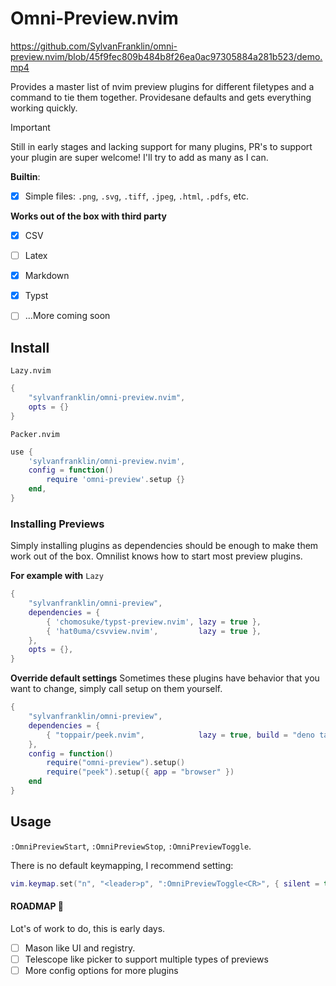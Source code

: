 # Omni-Preview.nvim

https://github.com/SylvanFranklin/omni-preview.nvim/blob/45f9fec809b484b8f26ea0ac97305884a281b523/demo.mp4

Provides a master list of nvim preview plugins for different filetypes and a
command to tie them together. Providesane defaults and gets everything working
quickly. 

> [!IMPORTANT]
> Still in early stages and lacking support for many plugins, PR's to support your plugin are super welcome! I'll try to add as many as I can.

**Builtin**: 
- [x] Simple files: `.png`, `.svg`, `.tiff`, `.jpeg`, `.html`, `.pdfs`, etc. 

**Works out of the box with third party** 
- [x] CSV 
- [ ] Latex
- [x] Markdown
- [x] Typst
- [ ] ...More coming soon


## Install

`Lazy.nvim`

```lua
{
    "sylvanfranklin/omni-preview.nvim",
    opts = {}
}
```
`Packer.nvim` 

```lua
use {
    'sylvanfranklin/omni-preview.nvim',
    config = function()
        require 'omni-preview'.setup {}
    end,
}
```

### Installing Previews
Simply installing plugins as dependencies should be enough to make them work out of the box. Omnilist knows how to start most preview plugins.  

**For example with** `Lazy`

```lua 
{
    "sylvanfranklin/omni-preview",
    dependencies = {
        { 'chomosuke/typst-preview.nvim', lazy = true },                                         -- typst
        { 'hat0uma/csvview.nvim',         lazy = true },                                         -- csv
    },
    opts = {},
}
```
**Override default settings**
Sometimes these plugins have behavior that you want to change, simply call setup on them yourself.  

```lua
{
    "sylvanfranklin/omni-preview",
    dependencies = {
        { "toppair/peek.nvim",            lazy = true, build = "deno task --quiet build:fast" } -- markdown
    },
    config = function()
        require("omni-preview").setup()
        require("peek").setup({ app = "browser" })
    end
}
```

## Usage
`:OmniPreviewStart`, `:OmniPreviewStop`, `:OmniPreviewToggle`. 

There is no default keymapping, I recommend setting: 

```lua
vim.keymap.set("n", "<leader>p", ":OmniPreviewToggle<CR>", { silent = true })
```

#### ROADMAP 🌾
Lot's of work to do, this is early days. 
- [ ] Mason like UI and registry. 
- [ ] Telescope like picker to support multiple types of previews
- [ ] More config options for more plugins

